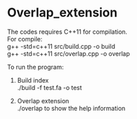 # Overlap_extension

The codes requires C++11 for compilation.  
For compile:  
g++ -std=c++11 src/build.cpp -o build  
g++ -std=c++11 src/overlap.cpp -o overlap  

To run the program:  
1. Build index  
./build -f test.fa -o test

2. Overlap extension  
./overlap to show the help information  
